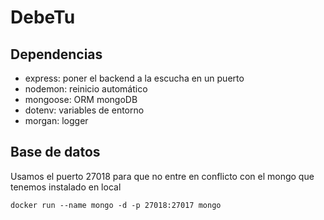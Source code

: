 # DebeTu

## Dependencias

- express: poner el backend a la escucha en un puerto
- nodemon: reinicio automático
- mongoose: ORM mongoDB
- dotenv: variables de entorno
- morgan: logger

## Base de datos

Usamos el puerto 27018 para que no entre en conflicto con el mongo que tenemos instalado en local
```
docker run --name mongo -d -p 27018:27017 mongo
``` 
